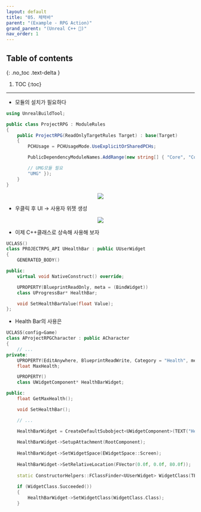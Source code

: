 ```yaml
---
layout: default
title: "05. 체력바"
parent: "(Example - RPG Action)"
grand_parent: "(Unreal C++ 🚀)"
nav_order: 1
---
```


## Table of contents
{: .no_toc .text-delta }

1. TOC
{:toc}

---

* 모듈의 설치가 필요하다

```csharp
using UnrealBuildTool;

public class ProjectRPG : ModuleRules
{
	public ProjectRPG(ReadOnlyTargetRules Target) : base(Target)
	{
		PCHUsage = PCHUsageMode.UseExplicitOrSharedPCHs;

		PublicDependencyModuleNames.AddRange(new string[] { "Core", "CoreUObject", "Engine", "InputCore", "HeadMountedDisplay", "AIModule", "GameplayTasks", "NavigationSystem", 

        // UMG모듈 필요
        "UMG" });
	}
}
```

<p align="center">
  <img src="https://taehyungs-programming-blog.github.io/blog/assets/images/unreal/unreal_cpp_1/1-cpp-5-1.png"/>
</p>

* 우클릭 후 UI -> 사용자 위젯 생성

<p align="center">
  <img src="https://taehyungs-programming-blog.github.io/blog/assets/images/unreal/unreal_cpp_1/1-cpp-5-2.png"/>
</p>

* 이제 C++클래스로 상속해 사용해 보자

```cpp
UCLASS()
class PROJECTRPG_API UHealthBar : public UUserWidget
{
	GENERATED_BODY()

public:
	virtual void NativeConstruct() override;

	UPROPERTY(BlueprintReadOnly, meta = (BindWidget))
	class UProgressBar* HealthBar;

	void SetHealthBarValue(float Value);
};
```

* Health Bar의 사용은

```cpp
UCLASS(config=Game)
class AProjectRPGCharacter : public ACharacter
{
    // ...
private:
	UPROPERTY(EditAnywhere, BlueprintReadWrite, Category = "Health", meta = (AllowPrivateAccess = true))
	float MaxHealth;

	UPROPERTY()
	class UWidgetComponent* HealthBarWidget;

public:
	float GetMaxHealth();

	void SetHealthBar();

    // ...
```

```cpp
	HealthBarWidget = CreateDefaultSubobject<UWidgetComponent>(TEXT("HealthBarWidget"));
	
	HealthBarWidget->SetupAttachment(RootComponent);
	
	HealthBarWidget->SetWidgetSpace(EWidgetSpace::Screen);
	
	HealthBarWidget->SetRelativeLocation(FVector(0.0f, 0.0f, 80.0f));
	
	static ConstructorHelpers::FClassFinder<UUserWidget> WidgetClass(TEXT("/Game/ProjectRPG/UI/WBP_Health"));
	
	if (WidgetClass.Succeeded())
	{
		HealthBarWidget->SetWidgetClass(WidgetClass.Class);
	}

```